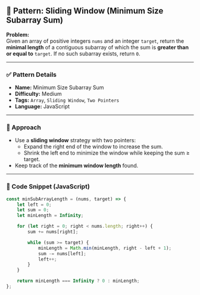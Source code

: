 ## 🧩 Pattern: Sliding Window (Minimum Size Subarray Sum)

**Problem:**  
Given an array of positive integers `nums` and an integer `target`, return the **minimal length** of a contiguous subarray of which the sum is **greater than or equal to** `target`. If no such subarray exists, return `0`.

---

### ✅ Pattern Details

- **Name:** Minimum Size Subarray Sum  
- **Difficulty:** Medium  
- **Tags:** `Array`, `Sliding Window`, `Two Pointers`  
- **Language:** JavaScript  

---

### 🧠 Approach

- Use a **sliding window** strategy with two pointers:
  - Expand the right end of the window to increase the sum.
  - Shrink the left end to minimize the window while keeping the sum ≥ target.
- Keep track of the **minimum window length** found.

---

### 📎 Code Snippet (JavaScript)

```js
const minSubArrayLength = (nums, target) => {
    let left = 0;
    let sum = 0;
    let minLength = Infinity;

    for (let right = 0; right < nums.length; right++) {
        sum += nums[right];

        while (sum >= target) {
            minLength = Math.min(minLength, right - left + 1);
            sum -= nums[left];
            left++;
        }
    }

    return minLength === Infinity ? 0 : minLength;
};
